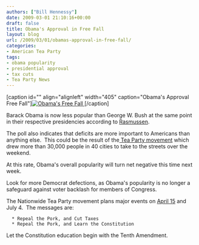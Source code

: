 ```yaml
---
authors: ["Bill Hennessy"]
date: 2009-03-01 21:10:16+00:00
draft: false
title: Obama's Approval in Free Fall
layout: blog
url: /2009/03/01/obamas-approval-in-free-fall/
categories:
- American Tea Party
tags:
- obama popularity
- presidential approval
- tax cuts
- Tea Party News
---
```


[caption id="" align="alignleft" width="405" caption="Obama's Approval Free Fall"][![Obama's Free Fall](https://spreadsheets.google.com/pub?key=phYB9CAhk8DF8IDjsgE3DFA&oid=1&output=image)
](https://www.rasmussenreports.com/public_content/politics/obama_administration/obama_approval_index_history)[/caption]

Barack Obama is now less popular than George W. Bush at the same point in their respective presidencies according to [Rasmussen](https://www.rasmussenreports.com/public_content/politics/obama_administration/obama_approval_index_history).

The poll also indicates that deficits are more important to Americans than anything else.  This could be the result of the[ Tea Party movement](https://tcotreport.com) which drew more than 30,000 people in 40 cities to take to the streets over the weekend.

At this rate, Obama's overall popularity will turn net negative this time next week.

Look for more Democrat defections, as Obama's popularity is no longer a safeguard against voter backlash for members of Congress.

The Nationwide Tea Party movement plans major events on [April 15](https://taxdayteaparty.com/) and July 4.  The messages are:  



	  * Repeal the Pork, and Cut Taxes
	  * Repeal the Pork, and Learn the Constitution

Let the Constitution education begin with the Tenth Amendment.
